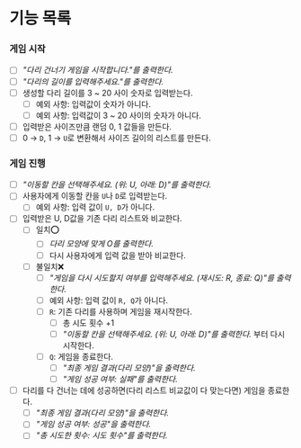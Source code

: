 기능 목록
===

### **게임 시작**

- [ ] *"다리 건너기 게임을 시작합니다."를 출력한다.*
- [ ] *"다리의 길이를 입력해주세요."를 출력한다.*
- [ ] 생성할 다리 길이를 3 ~ 20 사이 숫자로 입력받는다.
    - [ ] 예외 사항: 입력값이 숫자가 아니다.
    - [ ] 예외 사항: 입력값이 3 ~ 20 사이의 숫자가 아니다.
- [ ] 입력받은 사이즈만큼 랜덤 0, 1 값들을 만든다.
- [ ] 0 → `D`, 1 → `U`로 변환해서 사이즈 길이의 리스트를 만든다.

### **게임 진행**

- [ ] *"이동할 칸을 선택해주세요. (위: U, 아래: D)"를 출력한다.*
- [ ] 사용자에게 이동할 칸을 `U`나 `D`로 입력받는다.
    - [ ] 예외 사항: 입력 값이 `U, D`가 아니다.
- [ ] 입력받은 U, D값을 기존 다리 리스트와 비교한다.
  - [ ] 일치⭕
    - [ ] *다리 모양에 맞게 O를 출력한다.*
    - [ ] 다시 사용자에게 입력 값을 받아 비교한다.
  - [ ] 불일치❌
      - [ ] *"게임을 다시 시도할지 여부를 입력해주세요. (재시도: R, 종료: Q)"를 출력한다.*
      - [ ] 예외 사항: 입력 값이 `R, Q`가 아니다.
      - [ ] `R`: 기존 다리를 사용하며 게임을 재시작한다.
          - [ ] 총 시도 횟수 +1
          - [ ] *"이동할 칸을 선택해주세요. (위: U, 아래: D)"를 출력한다.* 부터 다시 시작한다.
      - [ ] `Q`: 게임을 종료한다.
          - [ ] *"최종 게임 결과(다리 모양)"을 출력한다.*
          - [ ] *"게임 성공 여부: 실패"를 출력한다.*
- [ ] 다리를 다 건너는 데에 성공하면(다리 리스트 비교값이 다 맞는다면) 게임을 종료한다.
    - [ ] *"최종 게임 결과(다리 모양)"을 출력한다.*
    - [ ] *"게임 성공 여부: 성공"을 출력한다.*
    - [ ] *"총 시도한 횟수: 시도 횟수"를 출력한다.*